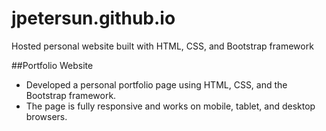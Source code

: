 # jpetersun.github.io
Hosted personal website built with HTML, CSS, and Bootstrap framework

##Portfolio Website

* Developed a personal portfolio page using HTML, CSS, and the Bootstrap framework. 
* The page is fully responsive and works on mobile, tablet, and desktop browsers.
